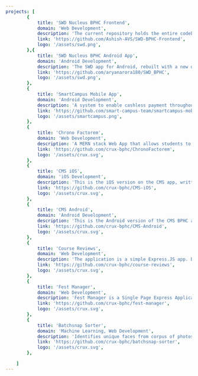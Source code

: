 ```yaml
---
projects: [
		{
			title: 'SWD Nucleus BPHC Frontend',
			domain: 'Web Development',
			description: 'The current repository holds the entire codebase of frontend of SWD Portal of BITS Pilani,Hyderabad Campus.',
			link: 'https://github.com/Ashish-AVS/SWD-BPHC-Frontend',
			logo: '/assets/swd.png',
		},{
			title: 'SWD Nucleus BPHC Android App',
			domain: 'Android Development',
			description: 'The SWD app for Android, rebuilt with a new design and using the best practices in Android Development. Built entirely in Koltin.',
			link: 'https://github.com/aryanarora180/SWD_BPHC',
			logo: '/assets/swd.png',
		},
		{
			title: 'SmartCampus Mobile App',
			domain: 'Android Development',
			description: 'A system to enable cashless payment throughout campus in any case and scenario, be in via mess balance or UPI payments for BPHC.',
			link: 'https://github.com/smart-campus-team/smartcampus-mobile',
			logo: '/assets/smartcampus.png',
		},
		{
			title: 'Chrono Factorem',
			domain: 'Web Development',
			description: 'A MERN stack Web App that allows students to create draft time tables',
			link: 'https://github.com/crux-bphc/ChronoFactorem',
			logo: '/assets/crux.svg',
		},
		{
			title: 'CMS iOS',
			domain: 'iOS Development',
			description: 'This is the iOS version on the CMS app, written in Swift. The app utilises the API endpoints provided by Moodle from the server hosted on the CMS Website.',
			link: 'https://github.com/crux-bphc/CMS-iOS',
			logo: '/assets/crux.svg',
		},
		{
			title: 'CMS Android',
			domain: 'Android Development',
			description: 'This is the Android version of the CMS BPHC app. The app uses standard Moodle endpoints from the server hosted at the CMS website.',
			link: 'https://github.com/crux-bphc/CMS-Android',
			logo: '/assets/crux.svg',
		},
		{
			title: 'Course Reviews',
			domain: 'Web Development',
			description: 'The application is a simple Express.JS app. Database is SQLite3. Auth is provided by Passport.js. To review and rate courses provided by BPHC.',
			link: 'https://github.com/crux-bphc/course-reviews',
			logo: '/assets/crux.svg',
		},
		{
			title: 'Fest Manager',
			domain: 'Web Development',
			description: 'Fest Manager is a Single Page Express Application that can be used to easily deploy websites for college fests.',
			link: 'https://github.com/crux-bphc/fest-manager',
			logo: '/assets/crux.svg',
		},
		{
			title: 'Batchsnap Sorter',
			domain: 'Machine Learning, Web Development',
			description: 'Identifies unique faces from corpus of photos and allows a person to retrieve all images containing their face. Clustering of images is done on server side by using facial feature embeddings, and the client facing portal is made in React.js.',
			link: 'https://github.com/crux-bphc/batchsnap-sorter',
			logo: '/assets/crux.svg',
		},

	]
---
```

